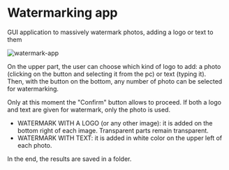 # Watermarking app
GUI application to massively watermark photos, adding a logo or text to them

![watermark-app](https://github.com/simomura95/watermarking-app/assets/134875169/d0929eb5-c8c1-4961-b71b-6c7407bf157d)

On the upper part, the user can choose which kind of logo to add: a photo (clicking on the button and selecting it from the pc) or text (typing it).<br>
Then, with the button on the bottom, any number of photo can be selected for watermarking.

Only at this moment the "Confirm" button allows to proceed.
If both a logo and text are given for watermark, only the photo is used.

- WATERMARK WITH A LOGO (or any other image): it is added on the bottom right of each image. Transparent parts remain transparent.
- WATERMARK WITH TEXT: it is added in white color on the upper left of each photo.

In the end, the results are saved in a folder.
